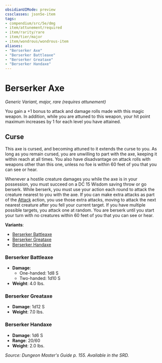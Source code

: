 ```yaml
---
obsidianUIMode: preview
cssclasses: json5e-item
tags:
- compendium/src/5e/dmg
- item/attunement/required
- item/rarity/rare
- item/tier/major
- item/wondrous/wondrous-item
aliases: 
- "Berserker Axe"
- "Berserker Battleaxe"
- "Berserker Greataxe"
- "Berserker Handaxe"
---
```

# Berserker Axe
*Generic Variant, major, rare (requires attunement)*  


You gain a +1 bonus to attack and damage rolls made with this magic weapon. In addition, while you are attuned to this weapon, your hit point maximum increases by 1 for each level you have attained.

## Curse

This axe is cursed, and becoming attuned to it extends the curse to you. As long as you remain cursed, you are unwilling to part with the axe, keeping it within reach at all times. You also have disadvantage on attack rolls with weapons other than this one, unless no foe is within 60 feet of you that you can see or hear.

Whenever a hostile creature damages you while the axe is in your possession, you must succeed on a DC 15 Wisdom saving throw or go berserk. While berserk, you must use your action each round to attack the creature nearest to you with the axe. If you can make extra attacks as part of the [Attack](z_compendium/rules/actions.md#Attack) action, you use those extra attacks, moving to attack the next nearest creature after you fell your current target. If you have multiple possible targets, you attack one at random. You are berserk until you start your turn with no creatures within 60 feet of you that you can see or hear.

**Variants**:
- [Berserker Battleaxe](#Berserker%20Battleaxe)
- [Berserker Greataxe](#Berserker%20Greataxe)
- [Berserker Handaxe](#Berserker%20Handaxe)

### Berserker Battleaxe

- **Damage**:
  - One-handed: 1d8 S
  - Two-handed: 1d10 S
- **Weight**: 4.0 lbs.

### Berserker Greataxe

- **Damage**: 1d12 S
- **Weight**: 7.0 lbs.

### Berserker Handaxe

- **Damage**: 1d6 S
- **Range**: 20/60
- **Weight**: 2.0 lbs.


*Source: Dungeon Master's Guide p. 155. Available in the SRD.*